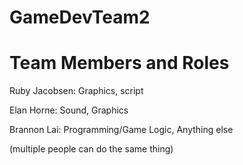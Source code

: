 # GameDevTeam2
# Team Members and Roles
Ruby Jacobsen: Graphics, script

Elan Horne: Sound, Graphics

Brannon Lai: Programming/Game Logic, Anything else

(multiple people can do the same thing)

